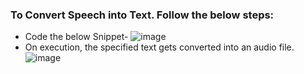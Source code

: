 ### To Convert Speech into Text. Follow the below steps:
* Code the below Snippet-
   ![image](https://user-images.githubusercontent.com/689226/50305693-a4b07780-04b9-11e9-99cc-15d8c0593f3c.png)
* On execution, the specified text gets converted into an audio file.   
![image](https://user-images.githubusercontent.com/689226/50305812-07097800-04ba-11e9-9783-210189741411.png)

